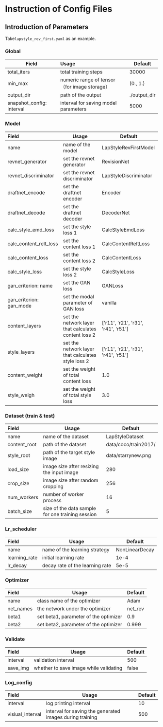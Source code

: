 # Instruction of Config Files

## Introduction of Parameters

Take`lapstyle_rev_first.yaml` as an example.

### Global

| Field                 | Usage            | Default |
| ------------------------- | :------------------------- | --------------- |
| total_iters               | total training steps                         | 30000           |
| min_max                   | numeric range of tensor（for image storage） | (0., 1.)        |
| output_dir                | path of the output                           | ./output_dir    |
| snapshot_config: interval | interval for saving model parameters         | 5000            |

### Model

| Field             | Usage | Default |
| :---------------------- | -------- | ------ |
| name                    | name of the model | LapStyleRevFirstModel |
| revnet_generator        | set the revnet generator | RevisionNet |
| revnet_discriminator    | set the revnet discriminator | LapStyleDiscriminator |
| draftnet_encode         | set the draftnet encoder | Encoder |
| draftnet_decode         | set the draftnet decoder | DecoderNet |
| calc_style_emd_loss     | set the style loss 1 | CalcStyleEmdLoss |
| calc_content_relt_loss  | set the content loss 1 | CalcContentReltLoss |
| calc_content_loss       | set the content loss 2 | CalcContentLoss |
| calc_style_loss         | set the style loss 2 | CalcStyleLoss |
| gan_criterion: name     | set the GAN loss |  GANLoss |
| gan_criterion: gan_mode | set the modal parameter of GAN loss | vanilla |
| content_layers          | set the network layer that calculates content loss 2 |['r11', 'r21', 'r31', 'r41', 'r51']|
| style_layers            | set the network layer that calculates style loss 2 | ['r11', 'r21', 'r31', 'r41', 'r51'] |
| content_weight          | set the weight of total content loss | 1.0 |
| style_weigh             | set the weight of total style loss | 3.0 |

### Dataset (train & test)

| Field   | Usage           | Default       |
| :----------- | -------------------- | -------------------- |
| name         | name of the dataset | LapStyleDataset      |
| content_root | path of the dataset | data/coco/train2017/ |
| style_root   | path of the target style image | data/starrynew.png   |
| load_size    | image size after resizing the input image | 280          |
| crop_size    | image size after random cropping | 256           |
| num_workers  | number of worker process                         | 16                   |
| batch_size   | size of the data sample for one training session | 5                    |

### Lr_scheduler 

| Field | Usage | Default  |
| :------------ | ---------------- | -------------- |
| name          | name of the learning strategy | NonLinearDecay |
| learning_rate | initial learning rate | 1e-4           |
| lr_decay      | decay rate of the learning rate | 5e-5           |

### Optimizer

| Field | Usage  | Default |
| :-------- | ---------- | ------- |
| name      | class name of the optimizer | Adam    |
| net_names | the network under the optimizer | net_rev |
| beta1     | set beta1, parameter of the optimizer | 0.9     |
| beta2     | set beta2, parameter of the optimizer | 0.999   |

### Validate

| Field | Usage | Default |
| :------- | ---- | ------ |
| interval | validation interval                    | 500    |
| save_img | whether to save image while validating | false  |

### Log_config

| Field    | Usage | Default |
| :--------------- | ---- | ------ |
| interval         | log printing interval | 10     |
| visiual_interval | interval for saving the generated images during training | 500    |
